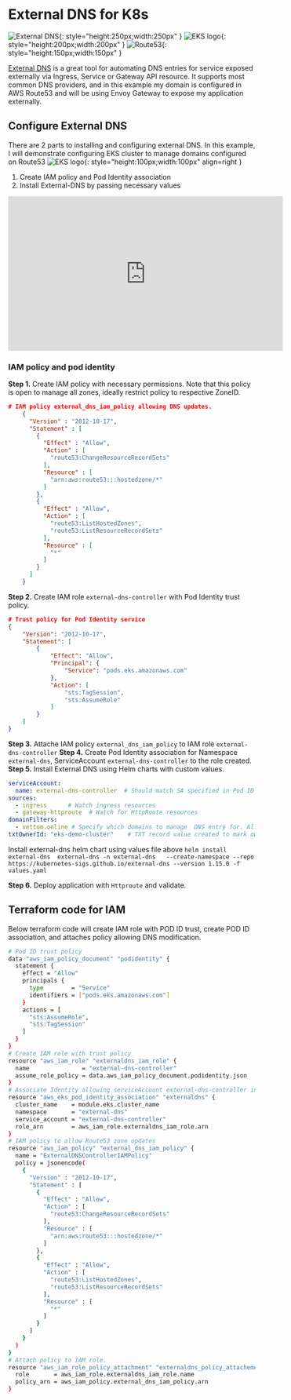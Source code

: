 # External DNS for K8s
![External DNS](https://vettom-images.s3.eu-west-1.amazonaws.com/kubernetes/external-dns.png){: style="height:250px;width:250px" }
![EKS logo ](https://vettom-images.s3.eu-west-1.amazonaws.com/aws/amazon_eks.png){: style="height:200px;width:200px"  }
![Route53](https://vettom-images.s3.eu-west-1.amazonaws.com/aws/route53.jpg){: style="height:150px;width:150px"  }


[External DNS](https://kubernetes-sigs.github.io/external-dns/latest/) is a great tool for automating DNS entries for service exposed externally via Ingress, Service or Gateway API resource.  It supports most common DNS providers, and in this example my domain is configured in AWS Route53 and will be using Envoy Gateway to expose my application externally. 

## Configure External DNS
There are 2 parts to installing and configuring external DNS. In this example, I will demonstrate configuring EKS cluster to manage domains configured on Route53
![EKS logo ](https://vettom-images.s3.eu-west-1.amazonaws.com/aws/route53.jpg){: style="height:100px;width:100px" align=right }

1. Create IAM policy and Pod Identity association
2. Install External-DNS by passing necessary values

<iframe width="560" height="315" src="https://www.youtube.com/embed/3PiJnm6JhQw?si=HOuCFCOVciC7vTQ1" title="YouTube video player" frameborder="0" allow="accelerometer; autoplay; clipboard-write; encrypted-media; gyroscope; picture-in-picture; web-share" referrerpolicy="strict-origin-when-cross-origin" allowfullscreen></iframe>

### IAM policy and pod identity

**Step 1.** Create IAM policy with necessary permissions. Note that this policy is open to manage all zones, ideally restrict policy to respective ZoneID.
```json
# IAM policy external_dns_iam_policy allowing DNS updates.
    {
      "Version" : "2012-10-17",
      "Statement" : [
        {
          "Effect" : "Allow",
          "Action" : [
            "route53:ChangeResourceRecordSets"
          ],
          "Resource" : [
            "arn:aws:route53:::hostedzone/*"
          ]
        },
        {
          "Effect" : "Allow",
          "Action" : [
            "route53:ListHostedZones",
            "route53:ListResourceRecordSets"
          ],
          "Resource" : [
            "*"
          ]
        }
      ]
    }
```
**Step 2.** Create IAM role `external-dns-controller` with Pod Identity trust policy. 
```json
# Trust policy for Pod Identity service
{
    "Version": "2012-10-17",
    "Statement": [
        {
            "Effect": "Allow",
            "Principal": {
                "Service": "pods.eks.amazonaws.com"
            },
            "Action": [
                "sts:TagSession",
                "sts:AssumeRole"
            ]
        }
    ]
}
```
**Step 3.** Attache IAM policy `external_dns_iam_policy` to IAM role `external-dns-controller`
**Step 4.** Create Pod Identity association for Namespace `external-dns`, ServiceAccount `external-dns-controller`  to the role created.
**Step 5.** Install External DNS using Helm charts with custom values.

```yaml
serviceAccount:
  name: external-dns-controller  # Should match SA specified in Pod ID association
sources:
  - ingress      # Watch ingress resources
  - gateway-httproute  # Watch for HttpRoute resources
domainFilters:
  - vettom.online # Specify which domains to manage  DNS entry for. All other HTTP route/Ingresses are ignored.
txtOwnerId: "eks-demo-cluster"    # TXT record value created to mark ownership of External-DNS. Ideally this text should be able to identify service/cluster that owns the record
```
Install external-dns helm chart using values file above
`helm install  external-dns  external-dns -n external-dns   --create-namespace --repo https://kubernetes-sigs.github.io/external-dns --version 1.15.0 -f values.yaml`


**Step 6.** Deploy application with `Httproute` and validate.

## Terraform code for IAM
Below terraform code will create IAM role with POD ID trust, create POD ID association, and attaches policy allowing DNS modification.

```bash
# Pod ID trust policy
data "aws_iam_policy_document" "podidentity" {
  statement {
    effect = "Allow"
    principals {
      type        = "Service"
      identifiers = ["pods.eks.amazonaws.com"]
    }
    actions = [
      "sts:AssumeRole",
      "sts:TagSession"
    ]
  }
}
# Create IAM role with trust policy
resource "aws_iam_role" "externaldns_iam_role" {
  name               = "external-dns-controller"
  assume_role_policy = data.aws_iam_policy_document.podidentity.json
}
# Associate Identity allowing serviceAccount external-dns-controller in NS external-dns
resource "aws_eks_pod_identity_association" "externaldns" {
  cluster_name    = module.eks.cluster_name
  namespace       = "external-dns"
  service_account = "external-dns-controller"
  role_arn        = aws_iam_role.externaldns_iam_role.arn
}
# IAM policy to allow Route53 zone updates
resource "aws_iam_policy" "external_dns_iam_policy" {
  name = "ExternalDNSControllerIAMPolicy"
  policy = jsonencode(
    {
      "Version" : "2012-10-17",
      "Statement" : [
        {
          "Effect" : "Allow",
          "Action" : [
            "route53:ChangeResourceRecordSets"
          ],
          "Resource" : [
            "arn:aws:route53:::hostedzone/*"
          ]
        },
        {
          "Effect" : "Allow",
          "Action" : [
            "route53:ListHostedZones",
            "route53:ListResourceRecordSets"
          ],
          "Resource" : [
            "*"
          ]
        }
      ]
    }
  )
}
# Attach policy to IAM role.
resource "aws_iam_role_policy_attachment" "externaldns_policy_attachement" {
  role       = aws_iam_role.externaldns_iam_role.name
  policy_arn = aws_iam_policy.external_dns_iam_policy.arn
}
```
